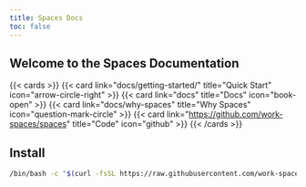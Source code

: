 ```yaml
---
title: Spaces Docs
toc: false
---
```


## Welcome to the Spaces Documentation

{{< cards >}}
  {{< card link="docs/getting-started/" title="Quick Start" icon="arrow-circle-right" >}}
  {{< card link="docs" title="Docs" icon="book-open" >}}
  {{< card link="docs/why-spaces" title="Why Spaces" icon="question-mark-circle" >}}
  {{< card link="https://github.com/work-spaces/spaces" title="Code" icon="github" >}}
{{< /cards >}}

## Install

```sh
/bin/bash -c "$(curl -fsSL https://raw.githubusercontent.com/work-spaces/install-spaces/refs/heads/main/install.sh)"
```
